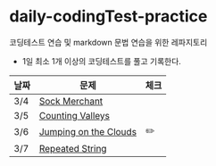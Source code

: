 # daily-codingTest-practice
코딩테스트 연습 및 markdown 문법 연습을 위한 레파지토리
* 1일 최소 1개 이상의 코딩테스트를 풀고 기록한다.

|날짜|문제|체크|
|-|-|-|
|3/4|[Sock Merchant](https://github.com/kys9261/daily-codingTest-practice/blob/master/hackerrank/interview-preparation-kit/warm-up%20challenges/sock-merchant.md)||
|3/5|[Counting Valleys](https://github.com/kys9261/daily-codingTest-practice/blob/master/hackerrank/interview-preparation-kit/warm-up%20challenges/counting-valleys.md)||
|3/6|[Jumping on the Clouds](https://github.com/kys9261/daily-codingTest-practice/blob/master/hackerrank/interview-preparation-kit/warm-up%20challenges/jumping-on-the-clouds.md)|:pencil2:|
|3/7|[Repeated String](https://github.com/kys9261/daily-codingTest-practice/blob/master/hackerrank/interview-preparation-kit/warm-up%20challenges/repeated-string.md)||